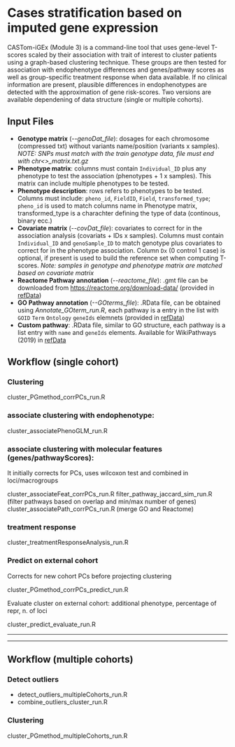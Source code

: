 # Cases stratification based on imputed gene expression
CASTom-iGEx (Module 3) is a command-line tool that uses gene-level T-scores scaled by their association with trait of interest to cluster patients using a graph-based clustering technique. These groups are then tested for association with endophenotype differences and genes/pathway scores as well as group-specific treatment response when data available. If no clinical information are present, plausible differences in endophenotypes are detected with the approximation of gene risk-scores. Two versions are available dependening of data structure (single or multiple cohorts). 

## Input Files
- **Genotype matrix** (*--genoDat_file*): dosages for each chromosome (compressed txt) without variants name/position (variants x samples).  *NOTE: SNPs must match with the train genotype data, file must end with chr<>_matrix.txt.gz*
- **Phenotype matrix**: columns must contain `Individual_ID` plus any phenotype to test the association (phenotypes + 1 x samples). This matrix can include multiple phenotypes to be tested. 
- **Phenotype description**: rows refers to phenotypes to be tested. Columns must include: `pheno_id`, `FieldID`, `Field`,  `transformed_type`;  `pheno_id` is used to match columns name in Phenotype matrix, transformed_type is a charachter defining the type of data (continous, binary ecc.)
- **Covariate matrix** (*--covDat_file*): covariates to correct for in the association analysis (covariats + IDs x samples). Columns must contain `Individual_ID` and `genoSample_ID` to match genotype plus covariates to correct for in the phenotype association. Column `Dx` (0 control 1 case) is optional, if present is used to build the reference set when computing T-scores. *Note: samples in genotype and phenotype matrix are matched based on covariate matrix*
- **Reactome Pathway annotation** (*--reactome_file*): .gmt file can be downloaded from https://reactome.org/download-data/ (provided in [refData](https://gitlab.mpcdf.mpg.de/luciat/castom-igex/-/tree/master/refData/))
- **GO Pathway annotation** (*--GOterms_file*): .RData file, can be obtained using *Annotate_GOterm_run.R*, each pathway is a entry in the list with `GOID` `Term` `Ontology` `geneIds` elemnets (provided in [refData](https://gitlab.mpcdf.mpg.de/luciat/castom-igex/-/tree/master/refData/))
- **Custom pathway**: .RData file, similar to GO structure, each pathway is a list entry with `name` and `geneIds` elements. Available for WikiPathways (2019) in [refData](https://gitlab.mpcdf.mpg.de/luciat/castom-igex/-/tree/master/refData/)

## Workflow (single cohort)
### Clustering
cluster_PGmethod_corrPCs_run.R

### associate clustering with endophenotype:
cluster_associatePhenoGLM_run.R

### associate clustering with molecular features (genes/pathwayScores):
It initially corrects for PCs, uses wilcoxon test and combined in loci/macrogroups

cluster_associateFeat_corrPCs_run.R
filter_pathway_jaccard_sim_run.R (filter pathways based on overlap and min/max number of genes)
cluster_associatePath_corrPCs_run.R (merge GO and Reactome)


### treatment response
cluster_treatmentResponseAnalysis_run.R

### Predict on external cohort
Corrects for new cohort PCs before projecting clustering

cluster_PGmethod_corrPCs_predict_run.R

Evaluate cluster on external cohort: additional phenotype, percentage of repr, n. of loci

cluster_predict_evaluate_run.R

***
***

## Workflow (multiple cohorts)
### Detect outliers
- detect_outliers_multipleCohorts_run.R
- combine_outliers_cluster_run.R

### Clustering
cluster_PGmethod_multipleCohorts_run.R




